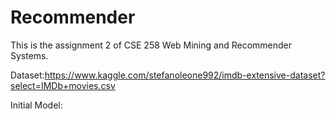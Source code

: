 # Recommender

This is the assignment 2 of CSE 258 Web Mining and Recommender Systems.

Dataset:https://www.kaggle.com/stefanoleone992/imdb-extensive-dataset?select=IMDb+movies.csv

Initial Model: